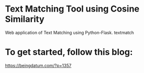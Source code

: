 # Text Matching Tool using Cosine Similarity

Web application of Text Matching using Python-Flask. 
textmatch

# To get started, follow this blog:

https://beingdatum.com/?p=1357
